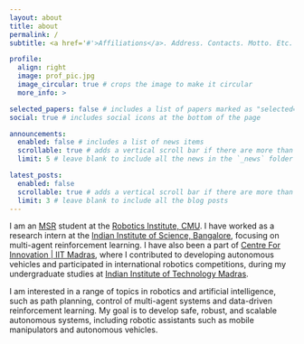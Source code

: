```yaml
---
layout: about
title: about
permalink: /
subtitle: <a href='#'>Affiliations</a>. Address. Contacts. Motto. Etc.

profile:
  align: right
  image: prof_pic.jpg
  image_circular: true # crops the image to make it circular
  more_info: >

selected_papers: false # includes a list of papers marked as "selected={true}"
social: true # includes social icons at the bottom of the page

announcements:
  enabled: false # includes a list of news items
  scrollable: true # adds a vertical scroll bar if there are more than 3 news items
  limit: 5 # leave blank to include all the news in the `_news` folder

latest_posts:
  enabled: false
  scrollable: true # adds a vertical scroll bar if there are more than 3 new posts items
  limit: 3 # leave blank to include all the blog posts
---
```


I am an [MSR](https://www.ri.cmu.edu/education/academic-programs/master-of-science-robotics/) student at the [Robotics Institute, CMU](https://www.ri.cmu.edu/). I have worked as a research intern at the [Indian Institute of Science, Bangalore](https://iisc.ac.in/), focusing on multi-agent reinforcement learning. I have also been a part of [Centre For Innovation \| IIT Madras](https://cfi.iitm.ac.in/), where I contributed to developing autonomous vehicles and participated in international robotics competitions, during my undergraduate studies at [Indian Institute of Technology Madras](https://www.iitm.ac.in/).

I am interested in a range of topics in robotics and artificial intelligence, such as path planning, control of multi-agent systems and data-driven reinforcement learning. My goal is to develop safe, robust, and scalable autonomous systems, including robotic assistants such as mobile manipulators and autonomous vehicles.
